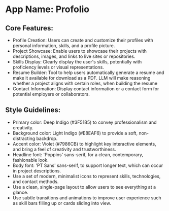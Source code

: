 # **App Name**: Profolio

## Core Features:

- Profile Creation: Users can create and customize their profiles with personal information, skills, and a profile picture.
- Project Showcase: Enable users to showcase their projects with descriptions, images, and links to live sites or repositories.
- Skills Display: Clearly display the user's skills, potentially with proficiency levels or visual representations.
- Resume Builder: Tool to help users automatically generate a resume and make it available for download as a PDF. LLM will make reasoning whether a project aligns with certain roles, when building the resume
- Contact Information: Display contact information or a contact form for potential employers or collaborators.

## Style Guidelines:

- Primary color: Deep Indigo (#3F51B5) to convey professionalism and creativity.
- Background color: Light Indigo (#E8EAF6) to provide a soft, non-distracting backdrop.
- Accent color: Violet (#7986CB) to highlight key interactive elements, and bring a feel of creativity and trustworthiness.
- Headline font: 'Poppins' sans-serif, for a clean, contemporary, fashionable look.
- Body font: 'PT Sans' sans-serif, to support longer text, which can occur in project descriptions. 
- Use a set of modern, minimalist icons to represent skills, technologies, and contact methods.
- Use a clean, single-page layout to allow users to see everything at a glance.
- Use subtle transitions and animations to improve user experience such as skill bars filling up or cards sliding into view.